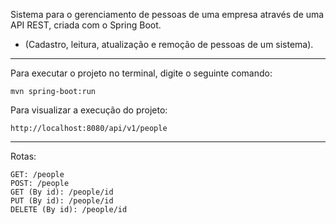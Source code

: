 Sistema para o gerenciamento de pessoas de uma empresa através de uma API REST, criada com o Spring Boot.

- (Cadastro, leitura, atualização e remoção de pessoas de um sistema).

---
Para executar o projeto no terminal, digite o seguinte comando:

```shell script
mvn spring-boot:run 
```

 Para visualizar a execução do projeto:

```
http://localhost:8080/api/v1/people
```

---
Rotas:
```
GET: /people
POST: /people
GET (By id): /people/id
PUT (By id): /people/id
DELETE (By id): /people/id
```